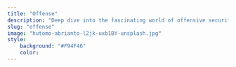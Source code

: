 ```yaml
---
title: "Offense"
description: "Deep dive into the fascinating world of offensive security and pentesting."
slug: "offense"
image: "hutomo-abrianto-l2jk-uxb1BY-unsplash.jpg"
style:
    background: "#F94F46"
    color:
---
```


